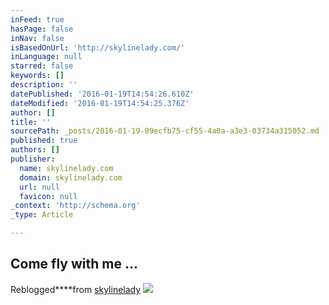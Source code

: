 ```yaml
---
inFeed: true
hasPage: false
inNav: false
isBasedOnUrl: 'http://skylinelady.com/'
inLanguage: null
starred: false
keywords: []
description: ''
datePublished: '2016-01-19T14:54:26.610Z'
dateModified: '2016-01-19T14:54:25.376Z'
author: []
title: ''
sourcePath: _posts/2016-01-19-09ecfb75-cf55-4a0a-a3e3-03734a315052.md
published: true
authors: []
publisher:
  name: skylinelady.com
  domain: skylinelady.com
  url: null
  favicon: null
_context: 'http://schema.org'
_type: Article

---
```

## **Come fly with me ...**

Reblogged****from [skylinelady][0]
![](https://s3-us-west-2.amazonaws.com/the-grid-img/p/d90a28f67a1197ff14233ac6c5cfe9e845623df3.gif)

[0]: https://skylinelady.com/